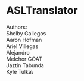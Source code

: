 # ASLTranslator
Authors:\
    Shelby Gallegos\
    Aaron Hofman\
    Ariel Villegas\
	Alejandro\
    Melchor GOAT\
    Jaztin Tabunda\
    Kyle Tulka\
    
